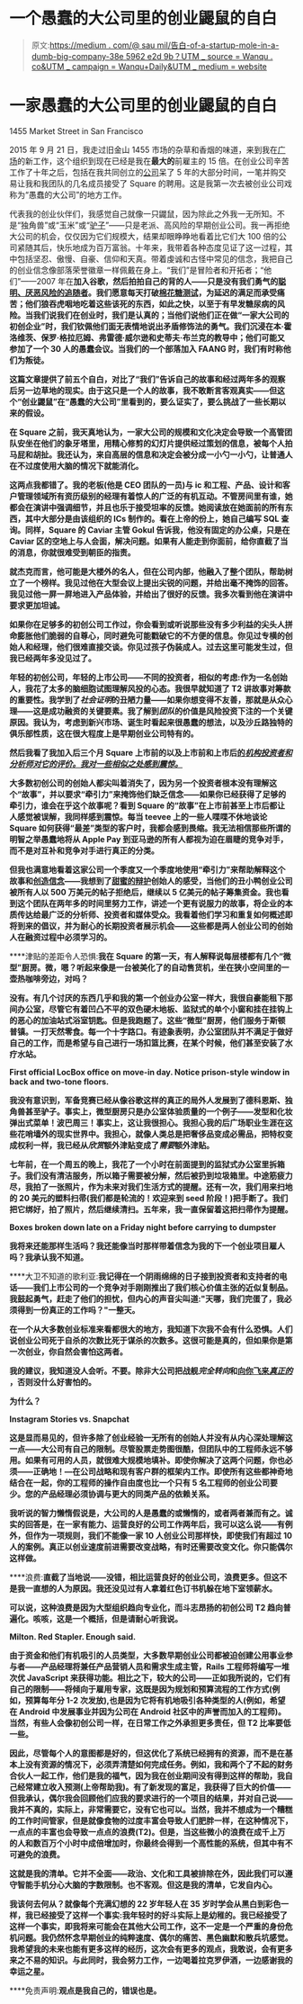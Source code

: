 # 一个愚蠢的大公司里的创业鼹鼠的自白

> 原文:[https://medium . com/@ sau mil/告白-of-a-startup-mole-in-a-dumb-big-company-38e 5962 e2d 9b？UTM _ source = Wanqu . co&UTM _ campaign = Wanqu+Daily&UTM _ medium = website](https://medium.com/@saumil/confessions-of-a-startup-mole-in-a-dumb-big-company-38e5962e2d9b?utm_source=wanqu.co&utm_campaign=Wanqu+Daily&utm_medium=website)

# 一家愚蠢的大公司里的创业鼹鼠的自白



1455 Market Street in San Francisco



2015 年 9 月 21 日，我走过旧金山 1455 市场的杂草和香烟的味道，来到我在[广场](http://squareup.com)的新工作，这个组织到现在已经是我在**最大的**前雇主的 15 倍。在创业公司辛苦工作了十年之后，包括在我共同创立的[公司](/@saumil/three-underrated-founding-ceo-skills-2e1f70b4d53f)呆了 5 年的大部分时间，一笔并购交易让我和我团队的几名成员接受了 Square 的聘用。这是我第一次去被创业公司戏称为“愚蠢的大公司”的地方工作。

代表我的创业伙伴们，我感觉自己就像一只鼹鼠，因为除此之外我一无所知。不是“独角兽”或“玉米”或“[驴子](/@abhasvc/unicorns-vs-donkeys-your-handy-guide-to-distinguishing-who-s-who-f1b30942b2b6)”——只是老派、高风险的早期创业公司。我一再拒绝大公司的机会，仅仅因为它们规模大，结果却眼睁睁地看着比它们大 100 倍的公司紧随其后，快乐地成为百万富翁。十年来，我带着各种态度见证了这一过程，其中包括坚忍、傲慢、自豪、信仰和天真。带着虔诚和古怪中常见的信念，我把自己的创业信念像部落荣誉徽章一样佩戴在身上。“我们”是冒险者和开拓者；“他们”——2007 年在**加入谷歌，然后拍拍自己的背的人——只是没有我们勇气的[聪明、厌恶风险的追随者](https://techcrunch.com/2010/10/31/are-you-a-pirate/)。我们愿意每天打破[棉花糖测试](https://en.wikipedia.org/wiki/Stanford_marshmallow_experiment)，为延迟的满足而承受痛苦；他们狼吞虎咽地吃着这些该死的东西，如此之快，以至于有早发糖尿病的风险。当我们说我们在创业时，我们是认真的；当他们说他们正在做“一家大公司的初创企业”时，我们钦佩他们面无表情地说出矛盾修饰法的勇气。我们沉浸在本·霍洛维茨、保罗·格拉厄姆、弗雷德·威尔逊和史蒂夫·布兰克的教导中；他们可能又参加了一个 30 人的愚蠢会议。当我们的一个部落加入 FAANG 时，我们有时称他们为叛徒。**

**这篇文章提供了前五个自白，对比了“我们”告诉自己的故事和经过两年多的观察后另一边草地的现实。由于这只是一个人的故事，我不敢断言客观真实——但这个“创业鼹鼠”在“愚蠢的大公司”里看到的，要么证实了，要么挑战了一些长期以来的假设。**

**在 Square 之前，我天真地认为，一家大公司的规模和文化决定会导致一个高管团队安坐在他们的象牙塔里，用精心修剪的幻灯片提供经过策划的信息，被每个人拍马屁和胡扯。我还认为，来自高层的信息和决定会被分成一小勺一小勺，让普通人在不过度使用大脑的情况下就能消化。**

**这两点我都错了。我的老板(他是 CEO 团队的一员)与 ic 和工程、产品、设计和客户管理领域所有资历级别的经理有着惊人的广泛的有机互动。不管房间里有谁，她都会在演讲中强调细节，并且也乐于接受坦率的反馈。她阅读放在她面前的所有东西，其中大部分是由该组织的 ICs 制作的。看在上帝的份上，她自己编写 SQL 查询。同样，Square 的 Caviar 主管 Gokul 告诉我，他没有固定的办公桌，只是在 Caviar 区的空地上与人会面，解决问题。如果有人能走到你面前，给你直截了当的消息，你就很难受到朝臣的指责。**

**就杰克而言，他可能是大楼外的名人，但在公司内部，他融入了整个团队，帮助树立了一个榜样。我见过他在大型会议上提出尖锐的问题，并给出毫不掩饰的回答。我见过他一屏一屏地进入产品体验，并给出了很好的反馈。我多次看到他在演讲中要求更加坦诚。**

**如果你在足够多的初创公司工作过，你会看到或听说那些没有多少利益的尖头人拼命膨胀他们脆弱的自尊心，同时避免可能戳破它的不方便的信息。你见过专横的创始人和经理，他们很难直接交谈。你见过孩子伪装成人。过去这里可能发生过，但我已经两年多没见过了。**

**年轻的初创公司，年轻的上市公司——不同的投资者，相似的考虑:作为一名创始人，我花了太多的脑细胞试图理解风投的心态。我很早就知道了 T2 讲故事对筹款的重要性。我学到了*社会证明*的丑陋力量——如果你想变得不友善，那就是从众心理——这是成功融资的关键要素。我了解到*团队*的价值是风险投资下注的一个关键原因。我认为，考虑到新兴市场、诞生时看起来很愚蠢的想法，以及沙丘路独特的俱乐部性质，这在很大程度上是早期创业公司特有的。**

**然后我看了我加入后三个月 Square 上市前的以及上市前和上市后[的*机构投资者和分析师对它的评价。我对一些相似之处感到震惊。*](https://techcrunch.com/2015/11/18/square-prices-its-ipo-at-9/)**

**大多数初创公司的创始人都尖叫着消失了，因为另一个投资者根本没有理解这个“故事”，并以要求“牵引力”来掩饰他们缺乏信念——如果你已经获得了足够的牵引力，谁会在乎这个故事呢？看到 Square 的“故事”在上市前甚至上市后都让人感觉被误解，我同样感到震惊。每当 teevee 上的一些人喋喋不休地谈论 Square 如何获得“最差”类型的客户时，我都会感到畏缩。我无法相信那些所谓的明智之举愚蠢地将从 Apple Pay 到亚马逊的所有人都视为迫在眉睫的竞争对手，而不是对互补和竞争对手进行真正的分类。**

**但我也满意地看着这家公司一个季度又一个季度地使用“牵引力”来帮助解释这个故事和[创造信念](https://www.recode.net/2016/12/9/13895534/square-ipo-anniversary-look-back-progress)——我想到了[甜蜜的辩护](/@bchesky/7-rejections-7d894cbaa084)创始人的感受，当他们的丑小鸭创业公司被所有人以 500 万美元的帖子拒绝后，继续以 5 亿美元的帖子筹集资金。我也看到这个团队在两年多的时间里努力工作，讲述一个更有说服力的故事，将企业的本质传达给最广泛的分析师、投资者和媒体受众。我看着他们学习和重复如何概述即将到来的倡议，并为耐心的长期投资者展示机会——这些都是两人创业公司的创始人在融资过程中必须学习的。**

****津贴的差距令人恐惧:**我在 Square 的第一天，有人解释说每层楼都有几个“微型”厨房。微，嗯？听起来像是一台被美化了的自动售货机，坐在狭小空间里的一壶热咖啡旁边，对吗？**

**没有。有几个讨厌的东西几乎和我的第一个创业办公室一样大，我很自豪能租下那间办公室，尽管它有着凹凸不平的双色硬木地板、监狱式的单个小窗和挂在挂钩上的恶心的加油站式浴室钥匙。但是我跑题了。这些“微型”厨房，他们服务于斯顿普镇。一打天然零食。每一个十字路口。有迹象表明，办公室团队并不满足于做好自己的工作，而是希望与自己进行一场扣篮比赛，在某个时候，他们甚至安装了水疗水站。**



**First official LocBox office on move-in day. Notice prison-style window in back and two-tone floors.**



**我没有意识到，军备竞赛已经从像谷歌这样的真正的局外人发展到了德科恩斯、独角兽甚至驴子。事实上，微型厨房只是办公室体验质量的一个例子——发型和化妆弹出式菜单！波巴周三！事实上，这让我很担心。我担心我的后广场职业生涯在这些花哨墙外的现实世界中。我担心，就像人类总是把奢侈品变成必需品，把特权变成权利一样，我已经从*欣赏*额外津贴变成了*需要*额外津贴。**

**七年前，在一个周五的晚上，我花了一个小时在前面提到的监狱式办公室里拆箱子。我们没有清洁服务，所以箱子需要被分解，然后被扔到垃圾箱里。中途筋疲力尽，我拍了一张照片，作为未来对我们生活方式的提醒。还有一次，我们用来扫地的 20 美元的塑料扫帚(我们都是轮流的！欢迎来到 seed 阶段！)把手断了。我们把它绑好，拍了照片，然后继续清扫。五年来，我一直保留着这把扫帚作为提醒。**



**Boxes broken down late on a Friday night before carrying to dumpster**



**我将来还能那样生活吗？我还能像当时那样带着信念为我的下一个创业项目雇人吗？我承认我不知道。**

****大卫不知道的歌利亚:**我记得在一个阴雨绵绵的日子接到投资者和支持者的电话——我们上市公司的一个竞争对手刚刚推出了我们核心价值主张的近似复制品。我鼓起勇气，赶走了他们的担忧，但内心的声音尖叫道:"天哪，我们完蛋了，我必须得到一份真正的工作吗？"一整天。**

**在一个从大多数创业标准来看都很大的地方，我知道下次我不会有什么恐惧。人们说创业公司死于自杀的次数比死于谋杀的次数多。这很可能是真的，但如果你是第一次创业，你自然会害怕这两者。**

**我的建议，我知道没人会听。不要。除非大公司把战舰*完全转向*和[向你飞来*真正的*](http://www.businessinsider.com/all-the-times-facebook-copied-snapchat-2017-5/#instagrams-private-messages-also-disappear-after-theyre-viewed-like-snapchat-10) ，否则没什么好害怕的。**

**为什么？**



**Instagram Stories vs. Snapchat**



**这是显而易见的，但许多除了创业经验一无所有的创始人并没有从内心深处理解这一点——大公司有自己的限制。尽管股票走势图很酷，但团队中的工程师永远不够用。如果有可用的人员，就很难大规模地填补。即使你解决了这两个问题，你也必须——正确地！—在公司战略和现有客户群的框架内工作。即使所有这些都神奇地结合在一起，你的工程师的操作自由度也比一个只有 5 名工程师的创业公司要少。您的产品经理必须协调与更大的同类产品的依赖关系。**

**我听说的智力懒惰假说是，大公司的人是愚蠢的或懒惰的，或者两者兼而有之。诚实的回答是，在一家有能力、运营良好的公司工作两年后，我可以这么说——有例外，但作为一项规则，我们不能像一家 10 人创业公司那样快，即使我们有超过 10 人的案例。真正以创业速度前进需要改变战略，有时还需要改变文化。你只能偶尔这样做。**

****浪费:**直截了当地说——没错，相比运营良好的创业公司，浪费更多。但这不是我一直想的人为原因。我还没见过有人拿着红色订书机躲在地下室领薪水。**

**可以说，这种浪费是因为大型组织趋向专业化，而斗志昂扬的初创公司 T2 趋向普遍化。咳咳，这是一个概括，但是请耐心听我说。**



**Milton. Red Stapler. Enough said.**



**由于资金和他们有机吸引的人员类型，大多数早期创业公司都被迫创建公用事业参与者——产品经理将兼任产品营销人员和需求生成主管，Rails 工程师将编写一堆次优 JavaScript 来获得功能。相比之下，较大的公司——正如我所说的，它们有自己的限制——将倾向于雇用专家，这既是因为规划和预算流程的工作方式(例如，预算每年分 1-2 次发放),也是因为它将有机地吸引各种类型的人(例如，希望在 Android 中发展事业并因为公司在 Android 社区中的声誉而加入的工程师)。当然，有些人会像初创公司一样，在日常工作之外承担更多责任，但 T2 比率要低一些。**

**因此，尽管每个人的意图都是好的，但这优化了系统已经拥有的资源，而不是在基本上没有资源的情况下，必须弄清楚如何完成任务。例如，我和两个了不起的财务合伙人一起工作，他们是我的福气，因为我在创业期间没有得到这样的帮助，我自己经常建立收入预测(上帝帮助我)。有了新发现的富足，我获得了巨大的价值——但我承认，偶尔我会回顾他们应我的要求进行的一个项目的结果，并对自己说——我并不真的，实际上，非常需要它，没有它也可以。当然，我并不想成为一个糟糕的工作时间管家，但是就像食物的过度丰富会导致人们肥胖一样，在这种情况下，一点点的丰富也会导致一点点的浪费(T2)。但是，当这些微小的浪费在成千上万的人和数百万个小时中成倍增加时，你最终会得到一个高性能的系统，但其中有不可避免的浪费。**

**这就是我的清单。它并不全面——政治、文化和工具被排除在外，因此我们可以遵守智能手机分心大脑的字数限制。也不客观。但这是我的清单，它发自内心。**

**我该何去何从？就像每个充满幻想的 22 岁年轻人在 35 岁时学会从黑白到彩色一样，我已经接受了这样一个事实:我年轻时的好斗实际上是幼稚的。我已经接受了这样一个事实，即我将来可能会在其他大公司工作，这不一定是一个严重的身份危机问题。我仍然怀念早期创业的纯粹速度、偶尔的痛苦、黑色幽默和散兵坑感觉。我希望我的未来也能有更多这样的经历，这次会有更多的观点，我敢说，会有更多来之不易的知识。与此同时，我会努力工作，一边喝着拉克罗伊酒，一边感谢我的幸运之星。**

****免责声明:**观点是我自己的，错误也是。**